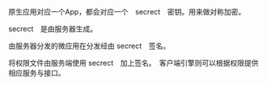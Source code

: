 原生应用对应一个App，都会对应一个　secrect　密钥。用来做对称加密。

secrect　是由服务器生成。

由服务器分发的微应用在分发经由 secrect　签名。

将权限文件由服务端使用 secrect　加上签名。　客户端引擎则可以根据权限提供相应服务与接口。

